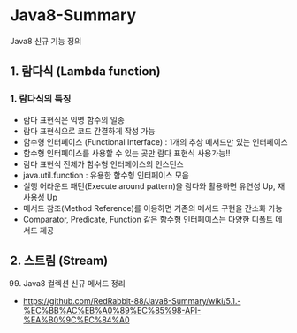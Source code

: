# Java8-Summary
Java8 신규 기능 정의

## 1. 람다식 (Lambda function)

### 1. 람다식의 특징

* 람다 표현식은 익명 함수의 일종
* 람다 표현식으로 코드 간결하게 작성 가능
* 함수형 인터페이스 (Functional Interface) : 1개의 추상 메서드만 있는 인터페이스
* 함수형 인터페이스를 사용할 수 있는 곳만 람다 표현식 사용가능!!
* 람다 표현식 전체가 함수형 인터페이스의 인스턴스
* java.util.function : 유용한 함수형 인터페이스 모음
* 실행 어라운드 패턴(Execute around pattern)을 람다와 활용하면 유연성 Up, 재사용성 Up
* 메서드 참조(Method Reference)를 이용하면 기존의 메서드 구현을 간소화 가능
* Comparator, Predicate, Function 같은 함수형 인터페이스는 다양한 디폴트 메서드 제공

## 2. 스트림 (Stream)

99. Java8 컬렉션 신규 메서드 정리
* https://github.com/RedRabbit-88/Java8-Summary/wiki/5.1.-%EC%BB%AC%EB%A0%89%EC%85%98-API-%EA%B0%9C%EC%84%A0
